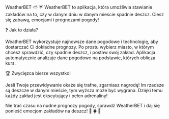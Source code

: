 WeatherBET :partly_sunny: :umbrella:
WeatherBET to aplikacja, która umożliwia stawianie zakładów na to, czy w danym dniu w danym mieście spadnie deszcz. Ciesz się zabawą, emocjami i prognozami pogody!

:question: Jak to działa?

WeatherBET wykorzystuje najnowsze dane pogodowe i technologię, aby dostarczać Ci dokładne prognozy. Po prostu wybierz miasto, w którym chcesz sprawdzić, czy spadnie deszcz, i postaw swój zakład. Aplikacja automatycznie analizuje dane pogodowe na podstawie, których oblicza kurs.

:trophy: Zwycięzca bierze wszystko!

Jeśli Twoje przewidywanie okaże się trafne, zgarniasz nagrodę! Im rzadsze są deszcze w danym mieście, tym wyższa może być wygrana. Dzięki temu każdy zakład jest ekscytujący i pełen adrenaliny!

Nie trać czasu na nudne prognozy pogody, sprawdź WeatherBET i daj się ponieść emocjom zakładów na deszcz! :rainbow: :four_leaf_clover: :money_with_wings:
